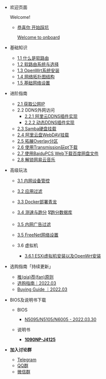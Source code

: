 - 欢迎页面

  Welcome!

  - [恭喜你 开始踩坑](/README.md)

    [Welcome to onboard](/README.md)

- 基础知识
  - [1.1 什么是软路由](/基础知识/软路由的定义.md)
  - [1.2 软路由系统与选择](/基础知识/软路由系统与选择.md)
  - [1.3 OpenWrt系统安装](/基础知识/OpenWrt系统安装.md)
  - [1.4 网络拓扑图结构](/基础知识/网络拓扑图.md)
  - [1.5 基础网络设置](/基础知识/基础网络设置.md)
  
- 进阶指南

  - [2.1 获取公网IP](/进阶指南/获取公网IP.md)
  - 2.2 DDNS外网访问
    - [2.2.1 阿里云DDNS插件实现](/进阶指南/DDNS实现外网访问.md)
    - [2.2.2 动态DDNS插件实现](/进阶指南/DDNS实现外网访问方法2.md)
  - [2.3 Samba硬盘挂载](/进阶指南/Samba硬盘挂载.md)
  - [2.4 阿里云盘WebDAV挂载](/进阶指南/阿里云盘WebDAV挂载.md)
  - [2.5 拓展Overlay分区](/进阶指南/拓展Overlay分区.md)
  - [2.6 使用Transmission玩pt下载](/进阶指南/使用Transmission玩转pt下载.md)
  - [2.7 使用BaiduPCS Web下载百度网盘文件](/进阶指南/使用BaiduPCS.md)
  - [2.8 解锁网易云音乐](/进阶指南/解锁网易云音乐.md)
  
- 高级玩法
  - [3.1 内网设备管控](/高级玩法/内网设备管控.md)
  
  - [3.2 应用过滤](/高级玩法/应用过滤.md)
  
  - [3.3 Docker部署青龙](/高级玩法/Docker部署青龙.md)
  
  - [3.4 测速与跑分](/高级玩法/测速与跑分.md)  🎖[跑分数据库](/高级玩法/测速与跑分datasheet.md)
  
  - [3.5 内网广告过滤](/高级玩法/内网广告过滤.md)
  
  - [3.5 FreeNet网络设置](/高级玩法/FreeNet网络设置.md)
  
  - 3.6 虚拟机
    - [3.6.1 ESXi虚拟机安装以及OpenWrt安装](/高级玩法/ESXI虚拟机的安装｜在ESXi中安装OpenWrt.md)
  
- 选购指南「持续更新」
  - [推(qia)荐(fan)原则](/选购指南/推(qia)荐(fan)原则.md)
  - [选购指南｜2022.03](/选购指南/2022.03推荐.md)
  - [Buying Guide ｜2022.03](/选购指南/BuyingGuide.md)
  
- BIOS及说明书下载
  
  - BIOS
    - [N5095/N5105/N6005 - 2022.03.30](/others/BIOS_Update_for_N5105_5095_6005.md)
  
  
  - 说明书
      - **[1090NP-J4125](https://github.com/LarryWonss/LarryWonss.github.io/blob/main/docs/others/1090NP(J4125)-12%20%20V1.3y%20%E8%A7%84%E6%A0%BC%E4%B9%A6.pdf)**


- **加入讨论群**
  - [Telegram](/加入讨论群/telegram.md)
  - [QQ群](/加入讨论群/qq.md)
  - [微信群](/加入讨论群/wechat.md)
